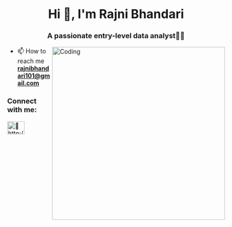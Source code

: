 
<h1 align="center">Hi 👋, I'm Rajni Bhandari</h1>
<h3 align="center">A passionate entry-level data analyst👨‍💻</h3>
<img align="right" alt="Coding" width="400" src="https://media.tenor.com/lvLaG5hPCncAAAAd/data-analysis.gif">

- 📫 How to reach me **rajnibhandari101@gmail.com**

<h3 align="left">Connect with me:</h3>
<p align="left">
<a href="https://linkedin.com/in/ http://www.linkedin.com/in/rajni-bhandari" target="blank"><img align="center" src="https://raw.githubusercontent.com/rahuldkjain/github-profile-readme-generator/master/src/images/icons/Social/linked-in-alt.svg" alt=" http://www.linkedin.com/in/rajni-bhandari" height="30" width="40" /></a>
</p>
